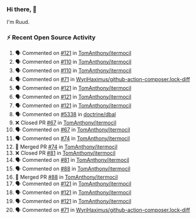 ### Hi there, 👋

I'm Ruud.
 
### :zap: Recent Open Source Activity

<!--START_SECTION:activity-->
1. 🗣 Commented on [#121](https://github.com/TomAnthony/itermocil/issues/121) in [TomAnthony/itermocil](https://github.com/TomAnthony/itermocil)
2. 🗣 Commented on [#110](https://github.com/TomAnthony/itermocil/issues/110) in [TomAnthony/itermocil](https://github.com/TomAnthony/itermocil)
3. 🗣 Commented on [#110](https://github.com/TomAnthony/itermocil/issues/110) in [TomAnthony/itermocil](https://github.com/TomAnthony/itermocil)
4. 🗣 Commented on [#71](https://github.com/WyriHaximus/github-action-composer.lock-diff/issues/71) in [WyriHaximus/github-action-composer.lock-diff](https://github.com/WyriHaximus/github-action-composer.lock-diff)
5. 🗣 Commented on [#121](https://github.com/TomAnthony/itermocil/issues/121) in [TomAnthony/itermocil](https://github.com/TomAnthony/itermocil)
6. 🗣 Commented on [#121](https://github.com/TomAnthony/itermocil/issues/121) in [TomAnthony/itermocil](https://github.com/TomAnthony/itermocil)
7. 🗣 Commented on [#121](https://github.com/TomAnthony/itermocil/issues/121) in [TomAnthony/itermocil](https://github.com/TomAnthony/itermocil)
8. 🗣 Commented on [#5338](https://github.com/doctrine/dbal/issues/5338) in [doctrine/dbal](https://github.com/doctrine/dbal)
9. ❌ Closed PR [#67](https://github.com/TomAnthony/itermocil/pull/67) in [TomAnthony/itermocil](https://github.com/TomAnthony/itermocil)
10. 🗣 Commented on [#67](https://github.com/TomAnthony/itermocil/issues/67) in [TomAnthony/itermocil](https://github.com/TomAnthony/itermocil)
11. 🗣 Commented on [#74](https://github.com/TomAnthony/itermocil/issues/74) in [TomAnthony/itermocil](https://github.com/TomAnthony/itermocil)
12. 🎉 Merged PR [#74](https://github.com/TomAnthony/itermocil/pull/74) in [TomAnthony/itermocil](https://github.com/TomAnthony/itermocil)
13. ❌ Closed PR [#81](https://github.com/TomAnthony/itermocil/pull/81) in [TomAnthony/itermocil](https://github.com/TomAnthony/itermocil)
14. 🗣 Commented on [#81](https://github.com/TomAnthony/itermocil/issues/81) in [TomAnthony/itermocil](https://github.com/TomAnthony/itermocil)
15. 🗣 Commented on [#88](https://github.com/TomAnthony/itermocil/issues/88) in [TomAnthony/itermocil](https://github.com/TomAnthony/itermocil)
16. 🎉 Merged PR [#88](https://github.com/TomAnthony/itermocil/pull/88) in [TomAnthony/itermocil](https://github.com/TomAnthony/itermocil)
17. 🗣 Commented on [#121](https://github.com/TomAnthony/itermocil/issues/121) in [TomAnthony/itermocil](https://github.com/TomAnthony/itermocil)
18. 🗣 Commented on [#121](https://github.com/TomAnthony/itermocil/issues/121) in [TomAnthony/itermocil](https://github.com/TomAnthony/itermocil)
19. 🗣 Commented on [#121](https://github.com/TomAnthony/itermocil/issues/121) in [TomAnthony/itermocil](https://github.com/TomAnthony/itermocil)
20. 🗣 Commented on [#71](https://github.com/WyriHaximus/github-action-composer.lock-diff/issues/71) in [WyriHaximus/github-action-composer.lock-diff](https://github.com/WyriHaximus/github-action-composer.lock-diff)
<!--END_SECTION:activity-->
